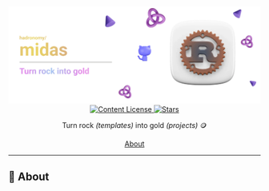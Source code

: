 <div align="center">
  <img src="/.github/images/github-header-image.webp" alt="GitHub Header Image" width="auto" />
  
  <!-- MIT License -->
  <a href="https://github.com/hadronomy/midas/blob/main/LICENSE">
	<img
	  alt="Content License"
	  src="https://img.shields.io/github/license/hadronomy/midas?style=for-the-badge&logo=starship&color=ee999f&logoColor=D9E0EE&labelColor=302D41"
	/>
  </a>

  <!-- GitHub Repo Stars -->
  <a href="https://github.com/hadronomy/midas/stargazers">
	<img
	  alt="Stars"
	  src="https://img.shields.io/github/stars/hadronomy/midas?style=for-the-badge&logo=starship&color=c69ff5&logoColor=D9E0EE&labelColor=302D41"
	/>
  </a>
  <p></p>
  <span>
	Turn rock <i>(templates)</i> into gold <i>(projects)</i> 🪙
  </span>
  <p></p>
  <!-- <a href="#installation">Installation</a> • -->
  <!-- <a href="#usage">Usage</a> • -->
  <!-- <a href="#license">License</a> -->
  <a href="#-about">About</a>
  <hr />

</div>

## 📖 About
